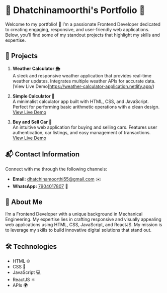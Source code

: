 # 🌟 Dhatchinamoorthi's Portfolio 🌟

Welcome to my portfolio! 🎨 I’m a passionate Frontend Developer dedicated to creating engaging, responsive, and user-friendly web applications. Below, you'll find some of my standout projects that highlight my skills and expertise.

## 🚀 Projects

1. **Weather Calculator 🌦️**  
   A sleek and responsive weather application that provides real-time weather updates. Integrates multiple weather APIs for accurate data.  
   [View Live Demo]https://weather-calculator-application.netlify.app/)  
  
2. **Simple Calculator 🧮**  
   A minimalist calculator app built with HTML, CSS, and JavaScript. Perfect for performing basic arithmetic operations with a clean design.  
   [View Live Demo](https://simplecalculator-calc.netlify.app/)  
  

3. **Buy and Sell Car 🚗**  
   An intuitive web application for buying and selling cars. Features user authentication, car listings, and easy management of transactions.  
   [View Live Demo](https://spinny-buyandsell-car.netlify.app/)  
  

## 📬 Contact Information

Connect with me through the following channels:

- **Email:** [dhatchinamoorthi55@gmail.com](mailto:dhatchinamoorthi55@gmail.com) ✉️
- **WhatsApp:** [7904017807](https://wa.me/7904017807) 📱

## 🌟 About Me

I’m a Frontend Developer with a unique background in Mechanical Engineering. My expertise lies in crafting responsive and visually appealing web applications using HTML, CSS, JavaScript, and ReactJS. My mission is to leverage my skills to build innovative digital solutions that stand out.

## 🛠️ Technologies

- HTML 🌐
- CSS 🎨
- JavaScript 💻
- ReactJS ⚛️
- APIs 🌍

